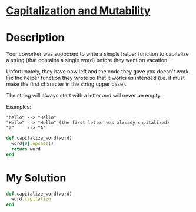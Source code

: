# [Capitalization and Mutability](https://www.codewars.com/kata/595970246c9b8fa0a8000086)

# Description
Your coworker was supposed to write a simple helper function to capitalize a string (that contains a single word) before
they went on vacation.

Unfortunately, they have now left and the code they gave you doesn't work. Fix the helper function they wrote so that it
works as intended (i.e. it must make the first character in the string upper case).

The string will always start with a letter and will never be empty.

Examples:
```
"hello" --> "Hello"
"Hello" --> "Hello" (the first letter was already capitalized)
"a"     --> "A"
```

```ruby
def capitalize_word(word)
  word[0].upcase()
  return word
end
```

# My Solution
```ruby
def capitalize_word(word)
  word.capitalize
end
```
